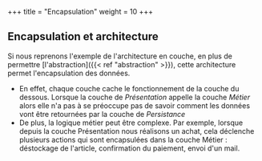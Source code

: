 +++
title = "Encapsulation"
weight = 10
+++

## Encapsulation et architecture
Si nous reprenons l'exemple de l'architecture en couche, en plus de permettre [l'abstraction]({{< ref "abstraction" >}}), cette architecture permet l'encapsulation des données. 
- En effet, chaque couche cache le fonctionnement de la couche du dessous. Lorsque la couche de *Présentation* appelle la couche *Métier* alors elle n'a pas à se préoccupe pas de savoir comment les données vont être retournées par la couche de *Persistance*
- De plus, la logique métier peut être complexe. Par exemple, lorsque depuis la couche Présentation nous réalisons un achat, cela déclenche plusieurs actions qui sont encapsulées dans la couche Métier : déstockage de l'article, confirmation du paiement, envoi d'un mail.
